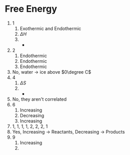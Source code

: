 # Free Energy
1. 1
	1. Exothermic and Endothermic
	2. $\Delta H$
	3. -
2. 2
	1. Endothermic
	2. Endothermic
	3. Endothermic
3. No, water -> ice above $0\degree C$ 
4. 4
	1. $\Delta S$
	2. +
5. No, they aren't correlated
6. 6
	1. Increasing
	2. Decreasing
	3. Increasing
7. 1, 1, 1, 1, 2, 2, 2, 1
8. Yes, Increasing -> Reactants, Decreasing -> Products
9. 9
	1. Increasing
	2. 